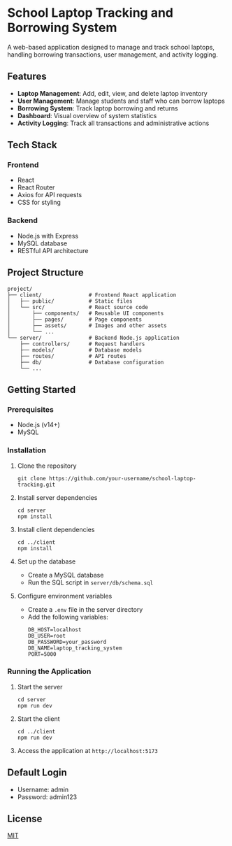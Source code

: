 # School Laptop Tracking and Borrowing System

A web-based application designed to manage and track school laptops, handling borrowing transactions, user management, and activity logging.

## Features

- **Laptop Management**: Add, edit, view, and delete laptop inventory
- **User Management**: Manage students and staff who can borrow laptops
- **Borrowing System**: Track laptop borrowing and returns
- **Dashboard**: Visual overview of system statistics
- **Activity Logging**: Track all transactions and administrative actions

## Tech Stack

### Frontend
- React
- React Router
- Axios for API requests
- CSS for styling

### Backend
- Node.js with Express
- MySQL database
- RESTful API architecture

## Project Structure

```
project/
├── client/               # Frontend React application
│   ├── public/           # Static files
│   └── src/              # React source code
│       ├── components/   # Reusable UI components
│       ├── pages/        # Page components
│       ├── assets/       # Images and other assets
│       └── ...
└── server/               # Backend Node.js application
    ├── controllers/      # Request handlers
    ├── models/           # Database models
    ├── routes/           # API routes
    ├── db/               # Database configuration
    └── ...
```

## Getting Started

### Prerequisites
- Node.js (v14+)
- MySQL

### Installation

1. Clone the repository
   ```
   git clone https://github.com/your-username/school-laptop-tracking.git
   ```

2. Install server dependencies
   ```
   cd server
   npm install
   ```

3. Install client dependencies
   ```
   cd ../client
   npm install
   ```

4. Set up the database
   - Create a MySQL database
   - Run the SQL script in `server/db/schema.sql`

5. Configure environment variables
   - Create a `.env` file in the server directory
   - Add the following variables:
     ```
     DB_HOST=localhost
     DB_USER=root
     DB_PASSWORD=your_password
     DB_NAME=laptop_tracking_system
     PORT=5000
     ```

### Running the Application

1. Start the server
   ```
   cd server
   npm run dev
   ```

2. Start the client
   ```
   cd ../client
   npm run dev
   ```

3. Access the application at `http://localhost:5173`

## Default Login
- Username: admin
- Password: admin123

## License
[MIT](LICENSE) 